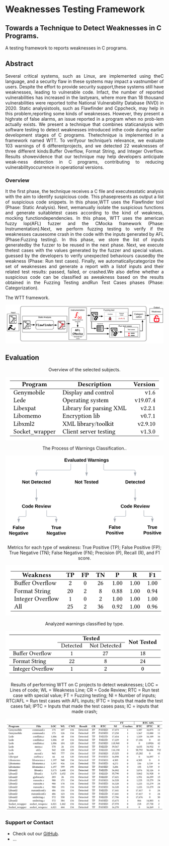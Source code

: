 # Weaknesses Testing Framework

## Towards a Technique to Detect Weaknesses in C Programs.

  A testing framework to reports weaknesses in C programs.

## Abstract

  <p align="justify"> Several critical systems, such as Linux, are implemented using theC language, and a security flaw in these systems may impact a vastnumber of users. Despite the effort to provide security support,these systems still have weaknesses, leading to vulnerable code. Infact, the number of reported vulnerabilities has increased in the lastyears, where more than 18 thousand vulnerabilities were reported tothe National Vulnerability Database (NVD) in 2020. Static analysistools, such as Flawfinder and Cppcheck, may help in this problem,reporting some kinds of weaknesses. However, they present a highrate of false alarms, an issue reported in a program when no prob-lem actually exists. We present a technique that combines staticanalysis with software testing to detect weaknesses introduced inthe code during earlier development stages of C programs. Thetechnique is implemented in a framework named WTT. To verifyour technique’s relevance, we evaluate 103 warnings of 6 differentprojects, and we detected 22 weaknesses of three different kinds:Buffer Overflow, Format String, and Integer Overflow. Results showevidence that our technique may help developers anticipate weak-ness detection in C programs, contributing to reducing vulnerabilityoccurrence in operational versions. </p>
  
### Overview

  <p align="justify"> It the first phase, the technique receives a C file and executesstatic analysis with the aim to identify suspicious code. This phasepresents as output a list of suspicious code snippets. In this phase,WTT uses the Flawfinder tool (Phase: Static Analysis). Next, wemanually isolate the suspicious functions and generate suitabletest cases according to the kind of weakness, mocking functiondependencies. In this phase, WTT uses the american fuzzy lop(AFL) fuzzer and the CMocka framework (Phase: Instrumentation).Next, we perform fuzzing testing to verify if the weaknesses causesome crash in the code with the inputs generated by AFL (Phase:Fuzzing testing). In this phase, we store the list of inputs generatedby the fuzzer to be reused in the next phase. Next, we execute thetest cases with the values generated by the fuzzer and special values. guessed by the developers to verify unexpected behaviours causedby the weakness (Phase: Run test cases). Finally, we automaticallycategorize the set of weaknesses and generate a report with a listof inputs and their related test results: passed, failed, or crashed.We also define whether a suspicious code can be classified as aweakness based on the results obtained in the Fuzzing Testing andRun Test Cases phases (Phase: Categorization). </p>

<p>The WTT framework.</p>
<img src="images/technique.png" alt="hi" class="inline"/>

## Evaluation

<p style="text-align:center">Overview of the selected subjects.</p>
<img src="images/table3.png" alt="hi" class="inline"/>

<p style="text-align:center">The Process of Warnings Classification..</p>
<img src="images/wclassification.png" alt="hi" class="inline"/>

<p style="text-align:center">Metrics for each type of weakness: True Positive (TP); False Positive (FP); True Negative (TN); False Negative (FN); Precision (P), Recall (R), and F1 score.</p>
<img src="images/metrics.png" alt="hi" class="inline"/>

<p style="text-align:center">Analyzed warnings classified by type.</p>
<img src="images/table4.png" alt="hi" class="inline"/>

<p style="text-align:center">Results of performing WTT on C projects to detect weaknesses; LOC = Lines of code; WL = Weakness Line; CR = Code Review; RTC = Run test case with special value; FT = Fuzzing testing; NI = Number of inputs; RTC/AFL = Run test cases with AFL inputs; IFTC = Inputs that made the test cases fail; IPTC = Inputs that made the test cases pass; IC = inputs that made crash;</p>
<img src="images/table5.png" alt="hi" class="inline"/>

### Support or Contact

- Check out our [GitHub](https://github.com/WeaknessesTesting/wtt).
- ...
